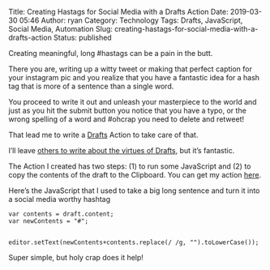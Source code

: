 Title: Creating Hastags for Social Media with a Drafts Action
Date: 2019-03-30 05:46
Author: ryan
Category: Technology
Tags: Drafts, JavaScript, Social Media, Automation
Slug: creating-hastags-for-social-media-with-a-drafts-action
Status: published

Creating meaningful, long \#hastags can be a pain in the butt.

There you are, writing up a witty tweet or making that perfect caption for your instagram pic and you realize that you have a fantastic idea for a hash tag that is more of a sentence than a single word.

You proceed to write it out and unleash your masterpiece to the world and just as you hit the submit button you notice that you have a typo, or the wrong spelling of a word and \#ohcrap you need to delete and retweet!

That lead me to write a [Drafts](https://getdrafts.com) Action to take care of that.

I’ll leave [others to write about the virtues of Drafts](https://www.macstories.net/reviews/drafts-5-the-macstories-review/), but it’s fantastic.

The Action I created has two steps: (1) to run some JavaScript and (2) to copy the contents of the draft to the Clipboard. You can get my action [here](https://actions.getdrafts.com/a/1Uo).

Here’s the JavaScript that I used to take a big long sentence and turn it into a social media worthy hashtag

    var contents = draft.content;
    var newContents = "#";


    editor.setText(newContents+contents.replace(/ /g, "").toLowerCase());

Super simple, but holy crap does it help!
